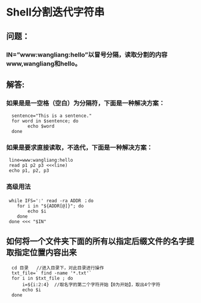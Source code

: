 # Shell分割迭代字符串

## 问题：

### IN=”www:wangliang:hello”以冒号分隔，读取分割的内容www,wangliang和hello。

## 解答:

### 如果是是一空格（空白）为分隔符，下面是一种解决方案：

      sentence="This is a sentence."
	  for word in $sentence; do
	        echo $word
	  done

### 如果是要求直接读取，不迭代，下面是一种解决方案：

	 line=www:wangliang:hello 
	 read p1 p2 p3 <<<line) 
	 echo p1, p2, p3

###  高级用法

     while IFS=':' read -ra ADDR ；do
	    for i in "${ADDR[@]}"; do
	        echo $i
	    done
     done <<< "$IN"


## 如何将一个文件夹下面的所有以指定后缀文件的名字提取指定位置内容出来

      cd 目录   //进入目录下，对此目录进行操作
      txt_file=` find -name '*.txt'`
      for i in $txt_file ; do
          i=${i:2:4}  //取名字的第二个字符开始【0为开始】，取出4个字符
          echo $i
      done

